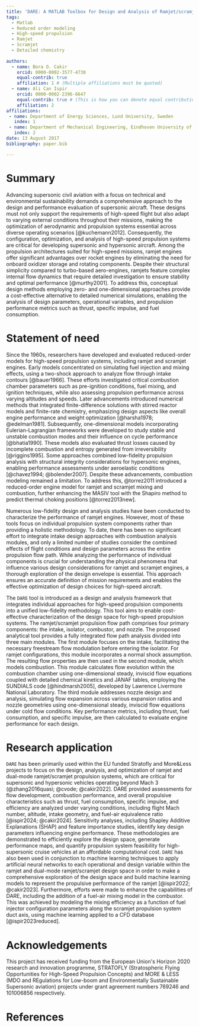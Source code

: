 ```yaml
---
title: 'DARE: A MATLAB Toolbox for Design and Analysis of Ramjet/scramjet Engines'
tags:
  - Matlab
  - Reduced order modeling
  - High-speed propulsion
  - Ramjet
  - Scramjet
  - Detailed chemistry 
 
authors:
  - name: Bora O. Cakir
    orcid: 0000-0002-3577-4730
    equal-contrib: true
    affiliation: 1 # (Multiple affiliations must be quoted)
  - name: Ali Can Ispir
    orcid: 0000-0002-2396-6647
    equal-contrib: true # (This is how you can denote equal contributions between multiple authors)
    affiliation: 2
affiliations:
 - name: Department of Energy Sciences, Lund University, Sweden 
   index: 1
 - name: Department of Mechanical Engineering, Eindhoven University of Technology, the Netherlands
   index: 2
date: 13 August 2017
bibliography: paper.bib

---
```


# Summary

Advancing supersonic civil aviation with a focus on technical and environmental sustainability demands a comprehensive approach to the design and performance evaluation of supersonic aircraft. These designs must not only support the requirements of high-speed flight but also adapt to varying external conditions throughout their missions, making the optimization of aerodynamic and propulsion systems essential across diverse operating scenarios [@kuchemann2012]. Consequently, the configuration, optimization, and analysis of high-speed propulsion systems are critical for developing supersonic and hypersonic aircraft. Among the propulsion architectures suited for high-speed missions, ramjet engines offer significant advantages over rocket engines by eliminating the need for onboard oxidizer storage and rotating components. Despite their structural simplicity compared to turbo-based aero-engines, ramjets feature complex internal flow dynamics that require detailed investigation to ensure stability and optimal performance [@murthy2001]. To address this, conceptual design methods employing zero- and one-dimensional approaches provide a cost-effective alternative to detailed numerical simulations, enabling the analysis of design parameters, operational variables, and propulsion performance metrics such as thrust, specific impulse, and fuel consumption.

# Statement of need

Since the 1960s, researchers have developed and evaluated reduced-order models for high-speed propulsion systems, including ramjet and scramjet engines. Early models concentrated on simulating fuel injection and mixing effects, using a two-shock approach to analyze flow through intake contours [@bauer1966]. These efforts investigated critical combustion chamber parameters such as pre-ignition conditions, fuel mixing, and ignition techniques, while also assessing propulsion performance across varying altitudes and speeds. Later advancements introduced numerical methods that integrated finite-difference solutions with stirred reactor models and finite-rate chemistry, emphasizing design aspects like overall engine performance and weight optimization [@harsha1978; @edelman1981]. Subsequently, one-dimensional models incorporating Eulerian-Lagrangian frameworks were developed to study stable and unstable combustion modes and their influence on cycle performance [@bhatia1990]. These models also evaluated thrust losses caused by incomplete combustion and entropy generated from irreversibility [@riggins1995]. Some approaches combined low-fidelity propulsion analysis with structural integrity considerations for hypersonic engines, enabling performance assessments under aeroelastic conditions [@chavez1994; @bolender2007]. Despite these advancements, combustion modeling remained a limitation. To address this, @torrez2011 introduced a reduced-order engine model for ramjet and scramjet mixing and combustion, further enhancing the MASIV tool with the Shapiro method to predict thermal choking positions [@torrez2013new].

Numerous low-fidelity design and analysis studies have been conducted to characterize the performance of ramjet engines. However, most of these tools focus on individual propulsion system components rather than providing a holistic methodology. To date, there has been no significant effort to integrate intake design approaches with combustion analysis modules, and only a limited number of studies consider the combined effects of flight conditions and design parameters across the entire propulsion flow path. While analyzing the performance of individual components is crucial for understanding the physical phenomena that influence various design considerations for ramjet and scramjet engines, a thorough exploration of the design envelope is essential. This approach ensures an accurate definition of mission requirements and enables the effective optimization of design choices for high-speed aircraft.

The `DARE` tool is introduced as a design and analysis framework that integrates individual approaches for high-speed propulsion components into a unified low-fidelity methodology. This tool aims to enable cost-effective characterization of the design space for high-speed propulsion systems. The ramjet/scramjet propulsion flow path comprises four primary components: the intake, isolator, combustor, and nozzle. The proposed analytical tool provides a fully integrated flow path analysis divided into three main modules. The first module focuses on the intake, facilitating the necessary freestream flow modulation before entering the isolator. For ramjet configurations, this module incorporates a normal shock assumption. The resulting flow properties are then used in the second module, which models combustion. This module calculates flow evolution within the combustion chamber using one-dimensional steady, inviscid flow equations coupled with detailed chemical kinetics and JANAF tables, employing the SUNDIALS code [@hindmarsh2005], developed by Lawrence Livermore National Laboratory.
The third module addresses nozzle design and analysis, simulating flow expansion across various expansion ratios and nozzle geometries using one-dimensional steady, inviscid flow equations under cold flow conditions. Key performance metrics, including thrust, fuel consumption, and specific impulse, are then calculated to evaluate engine performance for each design.

# Research application

`DARE` has been primarily used within the EU funded Stratofly and More\&Less projects to focus on the design, analysis, and optimization of ramjet and dual-mode ramjet/scramjet propulsion systems, which are critical for supersonic and hypersonic vehicles operating beyond Mach 3 (@zhang2016quasi; @cvode; @cakir2022]. DARE provided assessments for flow development, combustion performance, and overall propulsive characteristics such as thrust, fuel consumption, specific impulse, and efficiency are analyzed under varying conditions, including flight Mach number, altitude, intake geometry, and fuel-air equivalence ratio [@ispir2024; @cakir2024]. Sensitivity analyses, including Shapley Additive Explanations (SHAP) and feature importance studies, identify key design parameters influencing engine performance. These methodologies are demonstrated to efficiently explore the design space, generate performance maps, and quantify propulsion system feasibility for high-supersonic cruise vehicles at an affordable computational cost. `DARE` has also been used in conjunction to machine learning techniques to apply artificial neural networks to each operational and design variable within the ramjet and dual-mode ramjet/scramjet design space in order to make a comprehensive exploration of the design space and build machine learning models to represent the propulsive performance of the ramjet [@ispir2022; @cakir2023]. Furthermore, efforts were made to enhance the capabilities of DARE, including the addition of a fuel-air mixing model in the combustor. This was achieved by modeling the mixing efficiency as a function of fuel injector configuration parameters along the scramjet propulsion system duct axis, using machine learning applied to a CFD database [@ispir2023reduced]. 
 
# Acknowledgements

This project has received funding from the European Union's Horizon 2020 research and innovation programme, STRATOFLY (Stratospheric Flying Opportunities for High-Speed Propulsion Concepts) and MORE \& LESS (MDO and REgulations for Low-boom and Environmentally Sustainable Supersonic aviation) projects under grant agreement numbers 769246 and 101006856 respectively. 

# References
